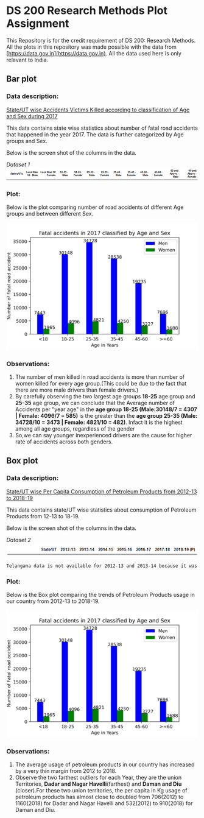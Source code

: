 # DS 200 Research Methods Plot Assignment
This Repository is for the credit requirement of DS 200: Research Methods. All the plots in this repository was made possible with the data from [https://data.gov.in](https://data.gov.in). All the data used here is only relevant to India.

## Bar plot

### Data description: 

[State/UT wise Accidents Victims Killed according to classification of Age and Sex during 2017]()

This data contains state wise statistics about number of fatal road accidents that happened in the year 2017. The data is further categorized by Age groups and Sex.

Below is the screen shot of the columns in the data.

*Dataset 1* ![alt text](https://github.com/bikipanda/DS-200-Research-Methods-Plot-Assignment/blob/main/Bar%20Plot/columns_bar.PNG)

### Plot:

Below is the plot comparing number of road accidents of different Age groups and between different Sex.

![alt text](https://github.com/bikipanda/DS-200-Research-Methods-Plot-Assignment/blob/main/Bar%20Plot/Fatal%20Accidents%20by%20Age%20and%20sex%20in%202017%20plot.jpg)

### Observations:
1. The number of men killed in road accidents is more than number of women killed for every age group.(This could be due to the fact that there are more male drivers than female drivers.)
2. By carefully observing the two largest age groups **18-25** age group and **25-35** age group, we can conclude that the Average number of Accidents per "year age" in the **age group 18-25 (Male:30148/7 = 4307 | Female: 4096/7 = 585)** is the greater than the **age group 25-35 (Male: 34728/10 = 3473 | Female: 4821/10 = 482)**. Infact it is the highest among all age groups, regardless of the gender
3. So,we can say younger inexperienced drivers are the cause for higher rate of accidents across both genders.

## Box plot

### Data description: 

[State/UT wise Per Capita Consumption of Petroleum Products from 2012-13 to 2018-19]()

This data contains state/UT wise statistics about consumption of Petroleum Products from 12-13 to 18-19.

Below is the screen shot of the columns in the data.

*Dataset 2* ![alt text](https://github.com/bikipanda/DS-200-Research-Methods-Plot-Assignment/blob/main/Box%20Plot/Petroleum%20column.PNG)

```bash
Telangana data is not available for 2012-13 and 2013-14 because it was formed in June 2014.So I copied Andhra Pradesh's data into it.
```

### Plot:

Below is the Box plot comparing the trends of Petroleum Products usage in our country from 2012-13 to 2018-19.

![alt text](https://github.com/bikipanda/DS-200-Research-Methods-Plot-Assignment/blob/main/Bar%20Plot/Fatal%20Accidents%20by%20Age%20and%20sex%20in%202017%20plot.jpg)

### Observations:
1. The average usage of petroleum products in our country has increased by a very thin margin from 2012 to 2018.
2. Observe the two farthest outliers for each Year, they are the union Territories, **Dadar and Nagar Havelli**(farthest) and **Daman and Diu** (closer).For these two union territories, the per capita in Kg usage of petroleum products has almost close to doubled from 706(2012) to 1160(2018) for Dadar and Nagar Havelli and 532(2012) to 910(2018) for Daman and Diu.